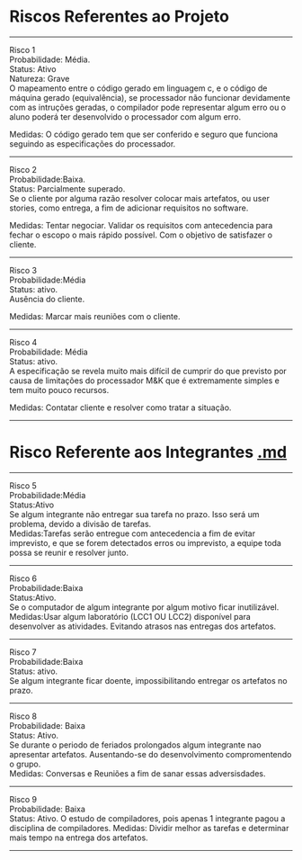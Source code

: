 # Riscos Referentes ao Projeto #

---

Risco 1<br />
Probabilidade: Média.<br />
Status: Ativo<br />
Natureza: Grave<br />
O mapeamento entre o código gerado em linguagem c, e o código de máquina gerado (equivalência), se processador não funcionar devidamente com as intruções geradas, o compilador pode representar algum erro ou o aluno poderá ter desenvolvido o processador com algum erro.<br />

Medidas: O código gerado tem que ser conferido e seguro que funciona seguindo as especificações do processador.

---

Risco 2<br />
Probabilidade:Baixa.<br />
Status: Parcialmente superado. <br />
Se o cliente por alguma razão resolver colocar mais artefatos, ou user stories, como entrega, a fim de adicionar requisitos no software.

Medidas: Tentar negociar. Validar os requisitos com antecedencia para fechar o escopo o mais rápido possível. Com o objetivo de satisfazer o cliente.<br />

---

Risco 3<br />
Probabilidade:Média<br />
Status: ativo.<br />
Ausência do cliente.

Medidas: Marcar mais reuniões com o cliente.


---


Risco 4<br />
Probabilidade: Média<br />
Status: ativo. <br />
A especificação se revela muito mais difícil de cumprir do que previsto por causa de limitações do processador M&K que é extremamente simples e tem muito pouco recursos.

Medidas: Contatar  cliente e resolver como tratar a situação.

---


# Risco Referente aos Integrantes [.md](.md) #

---

Risco 5<br />
Probabilidade:Média<br />
Status:Ativo<br />
Se algum integrante não entregar sua tarefa no prazo. Isso será um problema, devido a divisão de tarefas. <br />
Medidas:Tarefas serão entregue com antecedencia a fim de evitar imprevisto, e que se forem detectados erros ou imprevisto, a equipe toda possa se reunir e resolver junto.

---

Risco 6<br />
Probabilidade:Baixa<br />
Status:Ativo.<br />
Se o computador de algum integrante por algum motivo ficar inutilizável.
Medidas:Usar algum laboratório (LCC1 OU LCC2) disponível para desenvolver as atividades.
Evitando atrasos nas entregas dos artefatos.

---

Risco 7<br />
Probabilidade:Baixa<br />
Status: ativo.<br />
Se algum integrante ficar doente, impossibilitando entregar os artefatos no prazo.

---

Risco 8<br />
Probabilidade: Baixa<br />
Status: Ativo.<br />
Se durante o periodo de feriados prolongados algum integrante nao apresentar artefatos. Ausentando-se do desenvolvimento compromentendo o grupo.<br />
Medidas: Conversas e Reuniões a fim de sanar essas adversisdades.

---

Risco 9<br />
Probabilidade: Baixa<br />
Status: Ativo.
O estudo de compiladores, pois apenas 1 integrante pagou a disciplina de compiladores.
Medidas: Dividir melhor as tarefas e determinar mais tempo na entrega dos artefatos.

---
